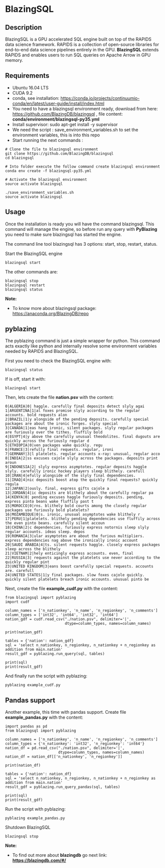 # BlazingSQL
## Description
BlazingSQL is a GPU accelerated SQL engine built on top of the RAPIDS data science framework. RAPIDS is a collection of open-source libraries for end-to-end data science pipelines entirely in the GPU. **BlazingSQL** extends RAPIDS and enables users to run SQL queries on Apache Arrow in GPU memory.

## Requirements

- Ubuntu 16.04 LTS
- CUDA 9.2
- conda, see installation:  https://conda.io/projects/continuumio-conda/en/latest/user-guide/install/index.html 
- You need to have a blazingsql environment ready, download from here: https://github.com/BlazingDB/blazingsql , file content:  **conda/environment/blazingsql-py35.yml**
- Install supervisor: sudo apt-get install -y supervisor
- We need the script : save_environment_variables.sh to set the   environment variables, this is into this repo
- Start running the next commands :   

```shell-script
# Clone the file to blazingsql environment
git clone https://github.com/BlazingDB/blazingsql
cd blazingsql

# Into folder execute the follow command create blazingsql environment
conda env create -f blazingsql-py35.yml
 
# Activate the blazingsql environment
source activate blazingsql
```

```shell-script
./save_environment_variables.sh
source activate blazingsql
```

## Usage

Once the installation is ready you will have the command blazingsql. This command will manage the engine, so before run any query with **PyBlazing** you need to make sure blazingsql has started the engine.

The command line tool blazingsql has 3 options: start, stop, restart, status. 


Start the BlazingSQL engine
```shell-script
blazingsql start
```

The other commands are:
```shell-script
blazingsql stop
blazingsql restart
blazingsql status
```

**Note:**
- To know more about blazingsql package: https://anaconda.org/BlazingDB/repo


## pyblazing
The pyblazing command is just a simple wrapper for python. This command acts exactly like python and internally resolve some environment variables needed by RAPIDS and BlazingSQL.

First you need to check the BlazingSQL engine with:
```shell-script
blazingsql status
```
If is off, start it with:
```shell-script
blazingsql start
```

Then, lets create the file **nation.psv** with the content:
```shell-script
0|ALGERIA|0| haggle. carefully final deposits detect slyly agai
1|ARGENTINA|1|al foxes promise slyly according to the regular accounts. bold requests alon
2|BRAZIL|1|y alongside of the pending deposits. carefully special packages are about the ironic forges. slyly special
3|CANADA|1|eas hang ironic, silent packages. slyly regular packages are furiously over the tithes. fluffily bold
4|EGYPT|4|y above the carefully unusual theodolites. final dugouts are quickly across the furiously regular d
5|ETHIOPIA|0|ven packages wake quickly. regu
6|FRANCE|3|refully final requests. regular, ironi
7|GERMANY|3|l platelets. regular accounts x-ray: unusual, regular acco
8|INDIA|2|ss excuses cajole slyly across the packages. deposits print aroun
9|INDONESIA|2| slyly express asymptotes. regular deposits haggle slyly. carefully ironic hockey players sleep blithely. carefull
10|IRAN|4|efully alongside of the slyly final dependencies.
11|IRAQ|4|nic deposits boost atop the quickly final requests? quickly regula
12|JAPAN|2|ously. final, express gifts cajole a
13|JORDAN|4|ic deposits are blithely about the carefully regular pa
14|KENYA|0| pending excuses haggle furiously deposits. pending, express pinto beans wake fluffily past t
15|MOROCCO|0|rns. blithely bold courts among the closely regular packages use furiously bold platelets?
16|MOZAMBIQUE|0|s. ironic, unusual asymptotes wake blithely r
17|PERU|1|platelets. blithely pending dependencies use fluffily across the even pinto beans. carefully silent accoun
18|CHINA|2|c dependencies. furiously express notornis sleep slyly regular accounts. ideas sleep. depos
19|ROMANIA|3|ular asymptotes are about the furious multipliers. express dependencies nag above the ironically ironic account
20|SAUDI ARABIA|4|ts. silent requests haggle. closely express packages sleep across the blithely
21|VIETNAM|2|hely enticingly express accounts. even, final
22|RUSSIA|3| requests against the platelets use never according to the quickly regular pint
23|UNITED KINGDOM|3|eans boost carefully special requests. accounts are. carefull
24|UNITED STATES|1|y final packages. slow foxes cajole quickly. quickly silent platelets breach ironic accounts. unusual pinto be
```

Next, create the file __example_cudf.py__ with the content:
```shell-script
from blazingsql import pyblazing
import cudf
 
column_names = ['n_nationkey', 'n_name', 'n_regionkey', 'n_comments']
column_types = ['int32', 'int64', 'int32', 'int64']
nation_gdf = cudf.read_csv("./nation.psv", delimiter='|',
                           dtype=column_types, names=column_names)
 
print(nation_gdf)
 
tables = {'nation': nation_gdf}
sql = 'select n_nationkey, n_regionkey, n_nationkey + n_regionkey as addition from main.nation'
result_gdf = pyblazing.run_query(sql, tables)
 
print(sql)
print(result_gdf)
```
And finally run the script with pyblazing:
```shell-script
pyblazing example_cudf.py
```

## Pandas support
Another example, this time with pandas support. Create file __example_pandas.py__ with the content:

```shell-script
import pandas as pd
from blazingsql import pyblazing
 
column_names = ['n_nationkey', 'n_name', 'n_regionkey', 'n_comments']
column_types = {'n_nationkey': 'int32', 'n_regionkey': 'int64'}
nation_df = pd.read_csv("./nation.psv", delimiter='|',
                        dtype=column_types, names=column_names)
nation_df = nation_df[['n_nationkey', 'n_regionkey']]
 
print(nation_df)
 
tables = {'nation': nation_df}
sql = 'select n_nationkey, n_regionkey, n_nationkey + n_regionkey as addition from main.nation'
result_gdf = pyblazing.run_query_pandas(sql, tables)
 
print(sql)
print(result_gdf)
```

Run the script with pyblazing:
```shell-script
pyblazing example_pandas.py
```

Shutdown BlazingSQL
```shell-script
blazingsql stop
```

**Note:**
- To find  out more about **blazingdb** go next link: **https://blazingdb.com/#/**





